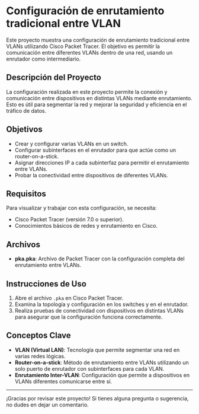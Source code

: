 # Configuración de enrutamiento tradicional entre VLAN

Este proyecto muestra una configuración de enrutamiento tradicional entre VLANs utilizando Cisco Packet Tracer. 
El objetivo es permitir la comunicación entre diferentes VLANs dentro de una red, usando un enrutador como intermediario.

## Descripción del Proyecto

La configuración realizada en este proyecto permite la conexión y comunicación entre dispositivos en distintas VLANs mediante enrutamiento. 
Esto es útil para segmentar la red y mejorar la seguridad y eficiencia en el tráfico de datos.

## Objetivos

- Crear y configurar varias VLANs en un switch.
- Configurar subinterfaces en el enrutador para que actúe como un router-on-a-stick.
- Asignar direcciones IP a cada subinterfaz para permitir el enrutamiento entre VLANs.
- Probar la conectividad entre dispositivos de diferentes VLANs.

## Requisitos

Para visualizar y trabajar con esta configuración, se necesita:

- Cisco Packet Tracer (versión 7.0 o superior).
- Conocimientos básicos de redes y enrutamiento en Cisco.

## Archivos

- **pka.pka**: Archivo de Packet Tracer con la configuración completa del enrutamiento entre VLANs.

## Instrucciones de Uso

1. Abre el archivo `.pka` en Cisco Packet Tracer.
2. Examina la topología y configuración en los switches y en el enrutador.
3. Realiza pruebas de conectividad con dispositivos en distintas VLANs para asegurar que la configuración funciona correctamente.

## Conceptos Clave

- **VLAN (Virtual LAN)**: Tecnología que permite segmentar una red en varias redes lógicas.
- **Router-on-a-stick**: Método de enrutamiento entre VLANs utilizando un solo puerto de enrutador con subinterfaces para cada VLAN.
- **Enrutamiento Inter-VLAN**: Configuración que permite a dispositivos en VLANs diferentes comunicarse entre sí.

---

¡Gracias por revisar este proyecto! Si tienes alguna pregunta o sugerencia, no dudes en dejar un comentario.


